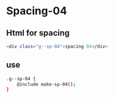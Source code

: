 # Spacing-04

## Html for spacing
```sh
<div class="g--sp-04">spacing 04</div>
```
## use
```sh
.g--sp-04 {
    @include make-sp-04();
}
```